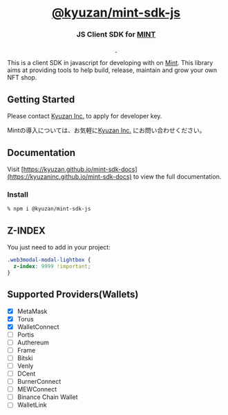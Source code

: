<p align="center">
    <a href="https://www.npmjs.com/package/@kyuzan/mint-sdk-js">
        <h1 align="center">@kyuzan/mint-sdk-js</h1>
    </a>
    <h3 align="center">JS Client SDK for <a href="https://www.mintnft.jp/">MINT</a></h3>

</p>

<p align="center">
  <a aria-label="NPM version" href="https://www.npmjs.com/package/@kyuzan/mint-sdk-js">
    <img alt="" src="https://img.shields.io/npm/v/@kyuzan/mint-sdk-js.svg?style=for-the-badge&labelColor=000000" />
  </a>
  <a aria-label="License" href="https://github.com/KyuzanInc/mint-sdk-js/blob/main/LICENSE.md">
    <img alt="" src="https://img.shields.io/npm/l/next.svg?style=for-the-badge&labelColor=000000" />
  </a>
</p>

This is a client SDK in javascript for developing with on [Mint]((https://www.mintnft.jp/)).
This library aims at providing tools to help build, release, maintain and grow your own NFT shop.

## Getting Started

Please contact [Kyuzan Inc.](https://kyuzan.com/) to apply for developer key.

Mintの導入については、お気軽に[Kyuzan Inc.](https://www.mintnft.jp/) にお問い合わせください。

## Documentation

Visit [https://kyuzan.github.io/mint-sdk-docs](https://kyuzaninc.github.io/mint-sdk-docs) to view the full documentation.

### Install

```bash
% npm i @kyuzan/mint-sdk-js
```

## Z-INDEX

You just need to add in your project:

```css
.web3modal-modal-lightbox {
  z-index: 9999 !important;
}
```

## Supported Providers(Wallets)

- [x] MetaMask
- [x] Torus
- [x] WalletConnect
- [ ] Portis
- [ ] Authereum
- [ ] Frame
- [ ] Bitski
- [ ] Venly
- [ ] DCent
- [ ] BurnerConnect
- [ ] MEWConnect
- [ ] Binance Chain Wallet
- [ ] WalletLink
